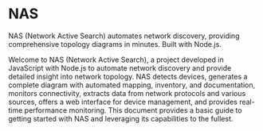 # NAS
 NAS (Network Active Search) automates network discovery, providing comprehensive topology diagrams in minutes. Built with Node.js.

Welcome to NAS (Network Active Search), a project developed in JavaScript with Node.js to automate network discovery and provide detailed insight into network 
topology. NAS detects devices, generates a complete diagram with automated mapping, inventory, and documentation, monitors connectivity, extracts data from 
network protocols and various sources, offers a web interface for device management, and provides real-time performance monitoring. This document provides a 
basic guide to getting started with NAS and leveraging its capabilities to the fullest.
